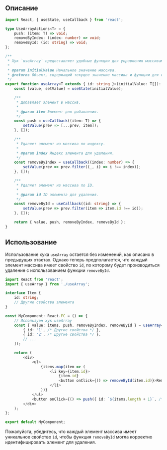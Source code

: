 ## Описание

```typescript
import React, { useState, useCallback } from 'react';

type UseArrayActions<T> = {
    push: (item: T) => void;
    removeByIndex: (index: number) => void;
    removeById: (id: string) => void;
};

/**
 * Хук `useArray` предоставляет удобные функции для управления массивами в компонентах React.
 *
 * @param initialValue Начальное значение массива.
 * @returns Объект, содержащий текущее значение массива и функции для его изменения.
 */
export function useArray<T extends { id: string }>(initialValue: T[]): { value: T[] } & UseArrayActions<T> {
    const [value, setValue] = useState(initialValue);

    /**
     * Добавляет элемент в массив.
     *
     * @param item Элемент для добавления.
     */
    const push = useCallback((item: T) => {
        setValue(prev => [...prev, item]);
    }, []);

    /**
     * Удаляет элемент из массива по индексу.
     *
     * @param index Индекс элемента для удаления.
     */
    const removeByIndex = useCallback((index: number) => {
        setValue(prev => prev.filter((_, i) => i !== index));
    }, []);

    /**
     * Удаляет элемент из массива по ID.
     *
     * @param id ID элемента для удаления.
     */
    const removeById = useCallback((id: string) => {
        setValue(prev => prev.filter(item => item.id !== id));
    }, []);

    return { value, push, removeByIndex, removeById };
}
```

## Использование

Использование хука `useArray` остается без изменений, как описано в предыдущих ответах. Однако теперь предполагается, что каждый элемент массива имеет свойство `id`, по которому будет производиться удаление с использованием функции `removeById`.

```typescript
import React from 'react';
import { useArray } from './useArray';

interface Item {
    id: string;
    // Другие свойства элемента
}

const MyComponent: React.FC = () => {
    // Используем хук useArray
    const { value: items, push, removeByIndex, removeById } = useArray<Item>([
        { id: '1', /* Другие свойства */ },
        { id: '2', /* Другие свойства */ },
        // ...
    ]);

    return (
        <div>
            <ul>
                {items.map(item => (
                    <li key={item.id}>
                        {item.id}
                        <button onClick={() => removeById(item.id)}>Remove</button>
                    </li>
                ))}
            </ul>
            <button onClick={() => push({ id: `${items.length + 1}`, /* Другие свойства */ })}>Add Item</button>
        </div>
    );
};

export default MyComponent;
```

Пожалуйста, убедитесь, что каждый элемент массива имеет уникальное свойство `id`, чтобы функция `removeById` могла корректно идентифицировать элемент для удаления.
